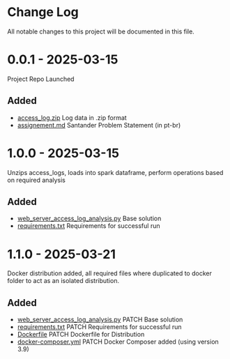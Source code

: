 # Change Log

All notable changes to this project will be documented in this file.


# 0.0.1 - 2025-03-15

Project Repo Launched

## Added

* [access_log.zip](access_log.zip) Log data in .zip format
* [assignement.md](assignement.md) Santander Problem Statement (in pt-br)


# 1.0.0 - 2025-03-15

Unzips access_logs, loads into spark dataframe, perform operations based on required analysis

## Added

* [web_server_access_log_analysis.py](web_server_access_log_analysis.py) Base solution
* [requirements.txt](requirements.txt) Requirements for successful run


# 1.1.0 - 2025-03-21

Docker distribution added, all required files where duplicated to docker folder to act as an isolated distribution.

## Added

* [web_server_access_log_analysis.py](/docker/web_server_access_log_analysis.py) PATCH Base solution
* [requirements.txt](/docker/requirements.txt) PATCH Requirements for successful run
* [Dockerfile](/docker/Dockerfile) PATCH Dockerfile for Distribution
* [docker-composer.yml](/docker/docker-composer.yml) PATCH Docker Composer added (using version 3.9)
